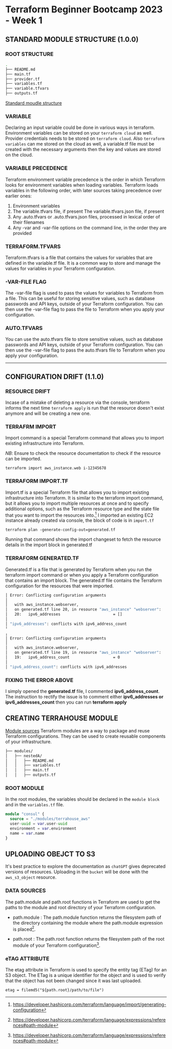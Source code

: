 # Terraform Beginner Bootcamp 2023 - Week 1


## STANDARD MODULE STRUCTURE (1.0.0)

### ROOT STRUCTURE

```sh
.
├── README.md
├── main.tf
├── provider.tf
├── variables.tf
├── variable.tfvars
├── outputs.tf
```


[Standard moudle structure](https://developer.hashicorp.com/terraform/language/modules/develop/structure)

### VARIABLE
Declaring an input variable could be done in various ways in terraform. Environment variables can be stored on your `terraform cloud` as well. Provider credentials needs to be stored on `terraform cloud`. Also `terraform variables` can me stored on the cloud as well, a variable.tf file must be created with the necessary arguments then the key and values are stored on the cloud.

### VARIABLE PRECEDENCE

Terraform environment variable precedence is the order in which Terraform looks for environment variables when loading variables. Terraform loads variables in the following order, with later sources taking precedence over earlier ones:

1. Environment variables 
2. The variable.tfvars file, if present The variable.tfvars.json file, if present
3. Any .auto.tfvars or .auto.tfvars.json files, processed in lexical order of their filenames
4. Any -var and -var-file options on the command line, in the order they are provided




### TERRAFORM.TFVARS
Terraform.tfvars is a file that contains the values for variables that are defined in the variable.tf file. It is a common way to store and manage the values for variables in your Terraform configuration.


### -VAR-FILE FLAG
The -var-file flag is used to pass the values for variables to Terraform from a file. This can be useful for storing sensitive values, such as database passwords and API keys, outside of your Terraform configuration. You can then use the -var-file flag to pass the file to Terraform when you apply your configuration.


### AUTO.TFVARS
You can use the auto.tfvars file to store sensitive values, such as database passwords and API keys, outside of your Terraform configuration. You can then use the -var-file flag to pass the auto.tfvars file to Terraform when you apply your configuration.



---

## CONFIGURATION DRIFT (1.1.0)

### RESOURCE DRIFT
Incase of a mistake of deleting a resource via the console, terraform informs the next time `terraform apply` is run that the resource doesn't exist anymore and will be creating a new one.

### TERRAFRM IMPORT
Import command is a special Terraform command that allows you to import existing infrastructure into Terraform.

*NB*: Ensure to check the resource documentation to check if the resource can be imported.

```
terraform import aws_instance.web i-12345678
```


### TERRAFORM IMPORT.TF
Import.tf is a special Terraform file that allows you to import existing infrastructure into Terraform. It is similar to the terraform import command, but it allows you to import multiple resources at once and to specify additional options, such as the Terraform resource type and the state file that you want to import the resources into.[^1] I imported an existing EC2 instance already created via console, the block of code is in `import.tf`


```
terraform plan -generate-config-out=generated.tf
```

Running that command shows the import changeset to fetch the resource details in the import block in generated.tf



### TERRAFORM GENERATED.TF

Generated.tf is a file that is generated by Terraform when you run the terraform import command or when you apply a Terraform configuration that contains an import block. The generated.tf file contains the Terraform configuration for the resources that were imported.



```sh
│ Error: Conflicting configuration arguments
│ 
│   with aws_instance.webserver,
│   on generated.tf line 20, in resource "aws_instance" "webserver":
│   20:   ipv6_addresses                       = []
│ 
│ "ipv6_addresses": conflicts with ipv6_address_count
╵
╷
│ Error: Conflicting configuration arguments
│ 
│   with aws_instance.webserver,
│   on generated.tf line 19, in resource "aws_instance" "webserver":
│   19:   ipv6_address_count                   = 0
│ 
│ "ipv6_address_count": conflicts with ipv6_addresses
```

### FIXING THE ERROR ABOVE
I simply opened the **generated.tf** file, I commented **ipv6_address_count**. The instruction to rectify the issue is to comment either **ipv6_addresses or ipv6_addresses_count** then you can run **terraform apply**




## CREATING TERRAHOUSE MODULE
[Module sources](https://developer.hashicorp.com/terraform/language/modules/sources) Terraform modules are a way to package and reuse Terraform configurations. They can be used to create reusable components of your infrastructure.



```sh
├── modules/
│   ├── nestedA/
│   │   ├── README.md
│   │   ├── variables.tf
│   │   ├── main.tf
│   │   ├── outputs.tf
```

### ROOT MODULE
In the root modules, the variables should be declared in the `module block` and in the `variables.tf` file.

```terraform
module "consul" {
  source = "./modules/terrahouse_aws"
  user-uuid = var.user-uuid
  environment = var.environment
  name = var.name
}

```


## UPLOADING OBEJCT TO S3
It's best practice to explore the documentation as `chatGPT` gives deprecated versions of resources. Uploading in the  `bucket` will be done with the `aws_s3_object` resource.

### DATA SOURCES
The path.module and path.root functions in Terraform are used to get the paths to the module and root directory of your Terraform configuration.

- path.module : The path.module function returns the filesystem path of the directory containing the module where the path.module expression is placed[^2]. 

- path.root : The path.root function returns the filesystem path of the root module of your Terraform configuration[^2].

### eTAG ATTRIBUTE
The etag attribute in Terraform is used to specify the entity tag (ETag) for an S3 object. The ETag is a unique identifier for the object and is used to verify that the object has not been changed since it was last uploaded.

```
etag = filemd5("${path.root}/path/to/file")
```




[^1]:https://developer.hashicorp.com/terraform/language/import/generating-configuration
[^2]:https://developer.hashicorp.com/terraform/language/expressions/references#path-module

